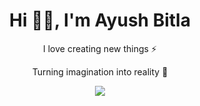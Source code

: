 <h1 align="center"> Hi 👋🏻, I'm Ayush Bitla </br> 
</h1>
<p align="center">I love creating new things ⚡</p>
<p align="center">Turning imagination into reality 🚀</p>
<p align="center">

  <a href="https://visitcount.itsvg.in">
  <img src="https://visitcount.itsvg.in/api?id=Ayush-Bitla&label=Profile%20Views&color=0&icon=0&pretty=false" />
</a>

